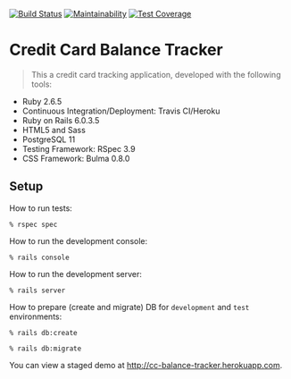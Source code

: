 [![Build Status](https://travis-ci.com/tflem/cc-balance-tracker.svg?branch=master)](https://travis-ci.org/tflem/cc-balance-tracker)
[![Maintainability](https://api.codeclimate.com/v1/badges/67886e108705eb7e42a3/maintainability)](https://codeclimate.com/github/tflem/cc-balance-tracker/maintainability)
[![Test Coverage](https://api.codeclimate.com/v1/badges/67886e108705eb7e42a3/test_coverage)](https://codeclimate.com/github/tflem/cc-balance-tracker/test_coverage)

# Credit Card Balance Tracker

> This a credit card tracking application, developed with the following tools:

* Ruby 2.6.5
* Continuous Integration/Deployment: Travis CI/Heroku
* Ruby on Rails 6.0.3.5
* HTML5 and Sass
* PostgreSQL 11
* Testing Framework: RSpec 3.9
* CSS Framework: Bulma 0.8.0

## Setup

How to run tests:

```
% rspec spec
```

How to run the development console:

```
% rails console
```

How to run the development server:

```
% rails server
```

How to prepare (create and migrate) DB for `development` and `test` environments:

```
% rails db:create

% rails db:migrate
```

You can view a staged demo at http://cc-balance-tracker.herokuapp.com.